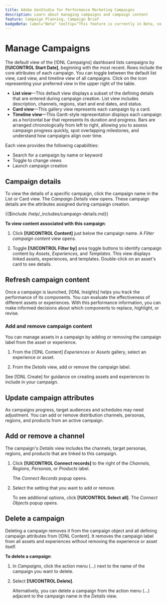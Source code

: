```yaml
---
title: Adobe GenStudio for Performance Marketing Campaigns
description: Learn about managing campaigns and campaign content
feature: Campaign Planning, Campaign Brief
badgeBeta: label="Beta" tooltip="This feature is currently in Beta, so some functionality may be limited or subject to change."
---
```

# Manage Campaigns

The default view of the [!DNL Campaigns] dashboard lists campaigns by **[!UICONTROL Start Date]**, beginning with the most recent. Rows include the core attributes of each campaign. You can toggle between the default list view, card view, and timeline view of all campaigns. Click on the icon representing your preferred view in the upper right of the table.

* **List view**—This default view displays a subset of the defining details that are entered during campaign creation. List view includes description, channels, regions, start and end dates, and status.
* **Card view**—This gallery view represents each campaign by a card.
* **Timeline view**—This Gantt-style representation displays each campaign as a horizontal bar that represents its duration and progress. Bars are arranged chronologically from left to right, allowing you to assess campaign progress quickly, spot overlapping milestones, and understand how campaigns align over time.

Each view provides the following capabilities:

* Search for a campaign by name or keyword
* Toggle to change views
* Launch campaign creation

## Campaign details

To view the details of a specific campaign, click the campaign name in the List or Card view. The _Campaign Details_ view opens. These campaign details are the attributes assigned during campaign creation.

{{$include /help/_includes/campaign-details.md}}

**To view content associated with this campaign**:

1. Click **[!UICONTROL Content]** just below the campaign name. A _Filter campaign content_ view opens.

1. Toggle **[!UICONTROL Filter by]** area toggle buttons to identify campaign content by _Assets_, _Experiences_, and _Templates_.
   This view displays linked assets, experiences, and templates. Double-click on an asset's card to see details.

## Refresh campaign content

Once a campaign is launched, [!DNL Insights] helps you track the performance of its components. You can evaluate the effectiveness of different assets or experiences. With this performance information, you can make informed decisions about which components to replace, highlight, or revise.

### Add and remove campaign content

You can manage assets in a campaign by adding or removing the campaign label from the asset or experience.

1. From the [!DNL Content] _Experiences_ or _Assets_ gallery, select an experience or asset.

1. From the _Details_ view, add or remove the campaign label.

See [!DNL Create] for guidance on creating assets and experiences to include in your campaign.

## Update campaign attributes

As campaigns progress, target audiences and schedules may need adjustment. You can add or remove distribution channels, personas, regions, and products from an active campaign.

## Add or remove a channel

The campaign's _Details_ view includes the channels, target personas, regions, and products that are linked to this campaign.

1. Click **[!UICONTROL Connect records]** to the right of the _Channels_, _Regions_, _Personas_, or _Products_ label.
   
   The _Connect Records_ popup opens.

1. Select the setting that you want to add or remove.
   
   To see additional options, click **[!UICONTROL Select all]**. The _Connect Objects_ popup opens.

## Delete a campaign

Deleting a campaign removes it from the campaign object and all defining campaign attributes from [!DNL Content]. It removes the campaign label from all assets and experiences without removing the experience or asset itself.

**To delete a campaign**:

1. In _Campaigns_, click the action menu (...) next to the name of the campaign you want to delete.

1. Select **[!UICONTROL Delete]**.

   Alternatively, you can delete a campaign from the action menu (...) adjacent to the campaign name in the _Details_ view.
